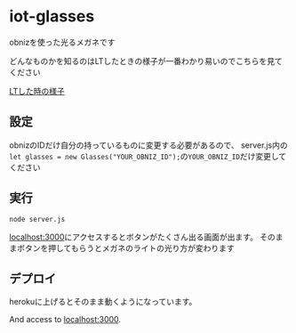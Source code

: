 # iot-glasses

obnizを使った光るメガネです

どんなものかを知るのはLTしたときの様子が一番わかり易いのでこちらを見てください

[LTした時の様子](https://www.instagram.com/p/BpO6gDLDPC0/?utm_source=ig_web_button_share_sheet
)

## 設定

obnizのIDだけ自分の持っているものに変更する必要があるので、
server.js内の`let glasses = new Glasses("YOUR_OBNIZ_ID");`の`YOUR_OBNIZ_ID`だけ変更してください


## 実行
```
node server.js

```

[localhost:3000](http://localhost:3000/)にアクセスするとボタンがたくさん出る画面が出ます。
そのままボタンを押してもらうとメガネのライトの光り方が変わります

## デプロイ

herokuに上げるとそのまま動くようになっています。


And access to [localhost:3000](http://localhost:3000/).

